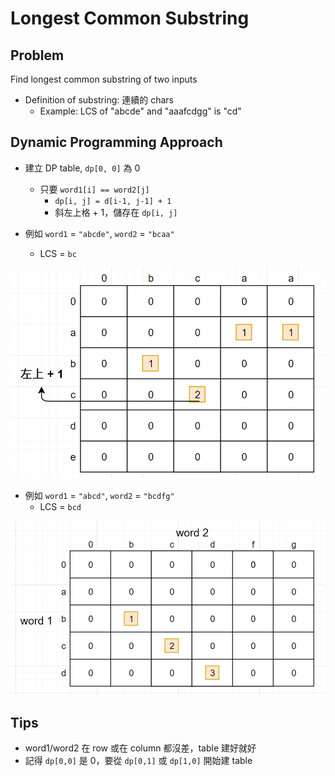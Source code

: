 # Longest Common Substring

## Problem

Find longest common substring of two inputs
- Definition of substring: 連續的 chars
    - Example: LCS of "abcde" and "aaafcdgg" is "cd"

## Dynamic Programming Approach

- 建立 DP table, `dp[0, 0]` 為 0
  - 只要 `word1[i] == word2[j]`
    - `dp[i, j] = d[i-1, j-1] + 1`
    - 斜左上格 + 1，儲存在 `dp[i, j]`

-  例如 `word1` = `"abcde"`, `word2` = `"bcaa"`
   -  LCS = `bc`
 
![](2021-05-07-21-31-38.png)

- 例如 `word1` = `"abcd"`, `word2` = `"bcdfg"`
  - LCS = `bcd`

![](2021-05-07-21-35-47.png)

## Tips

- word1/word2 在 row 或在 column 都沒差，table 建好就好
- 記得 `dp[0,0]` 是 0，要從 `dp[0,1]` 或 `dp[1,0]` 開始建 table

